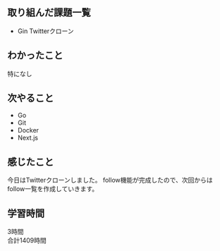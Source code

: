 ## 取り組んだ課題一覧
- Gin Twitterクローン

## わかったこと
特になし

## 次やること
- Go
- Git
- Docker
- Next.js

## 感じたこと
今日はTwitterクローンしました。
follow機能が完成したので、次回からはfollow一覧を作成していきます。

## 学習時間
3時間<br />
合計1409時間
